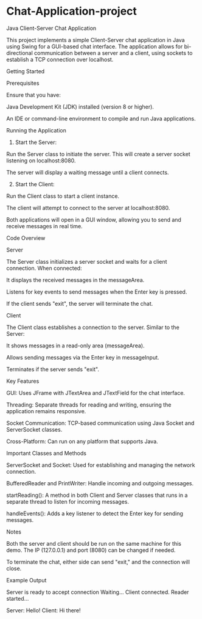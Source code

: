 # Chat-Application-project

Java Client-Server Chat Application

This project implements a simple Client-Server chat application in Java using Swing for a GUI-based chat interface. The application allows for bi-directional communication between a server and a client, using sockets to establish a TCP connection over localhost.

Getting Started

Prerequisites

Ensure that you have:

Java Development Kit (JDK) installed (version 8 or higher).

An IDE or command-line environment to compile and run Java applications.


Running the Application

1. Start the Server:

Run the Server class to initiate the server. This will create a server socket listening on localhost:8080.

The server will display a waiting message until a client connects.



2. Start the Client:

Run the Client class to start a client instance.

The client will attempt to connect to the server at localhost:8080.




Both applications will open in a GUI window, allowing you to send and receive messages in real time.

Code Overview

Server

The Server class initializes a server socket and waits for a client connection. When connected:

It displays the received messages in the messageArea.

Listens for key events to send messages when the Enter key is pressed.

If the client sends "exit", the server will terminate the chat.


Client

The Client class establishes a connection to the server. Similar to the Server:

It shows messages in a read-only area (messageArea).

Allows sending messages via the Enter key in messageInput.

Terminates if the server sends "exit".


Key Features

GUI: Uses JFrame with JTextArea and JTextField for the chat interface.

Threading: Separate threads for reading and writing, ensuring the application remains responsive.

Socket Communication: TCP-based communication using Java Socket and ServerSocket classes.

Cross-Platform: Can run on any platform that supports Java.


Important Classes and Methods

ServerSocket and Socket: Used for establishing and managing the network connection.

BufferedReader and PrintWriter: Handle incoming and outgoing messages.

startReading(): A method in both Client and Server classes that runs in a separate thread to listen for incoming messages.

handleEvents(): Adds a key listener to detect the Enter key for sending messages.


Notes

Both the server and client should be run on the same machine for this demo. The IP (127.0.0.1) and port (8080) can be changed if needed.

To terminate the chat, either side can send "exit," and the connection will close.


Example Output

Server is ready to accept connection
Waiting...
Client connected.
Reader started...

Server: Hello!
Client: Hi there!
